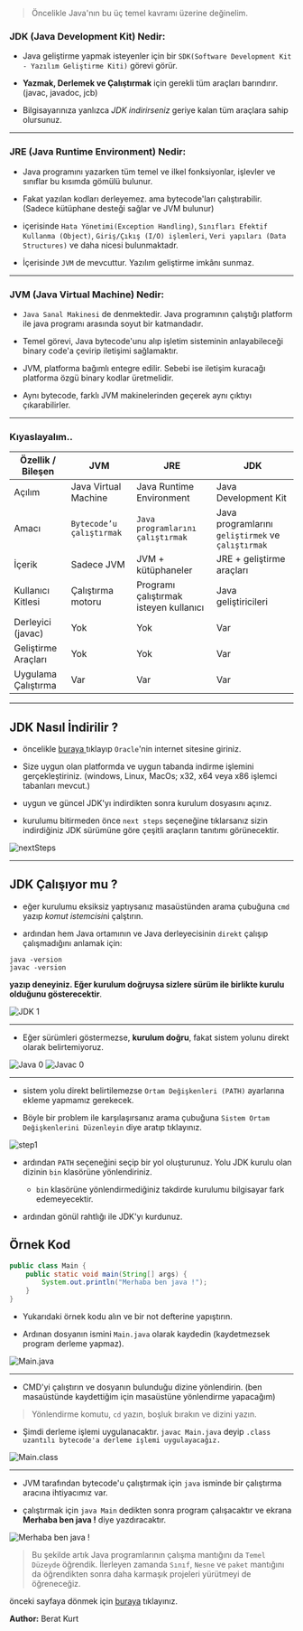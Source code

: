 > Öncelikle Java'nın bu üç temel kavramı üzerine değinelim.

### JDK (Java Development Kit) Nedir:

* Java geliştirme yapmak isteyenler için bir `SDK(Software Development Kit - Yazılım Geliştirme Kiti)` görevi görür.

* **Yazmak, Derlemek ve Çalıştırmak** için gerekli tüm araçları barındırır. (javac, javadoc, jcb)

* Bilgisayarınıza yanlızca *JDK indirirseniz* geriye kalan tüm araçlara sahip olursunuz.

---

### JRE (Java Runtime Environment) Nedir:

* Java programını yazarken tüm temel ve ilkel fonksiyonlar, işlevler ve sınıflar bu kısımda gömülü bulunur.

* Fakat yazılan kodları derleyemez. ama bytecode'ları çalıştırabilir. (Sadece kütüphane desteği sağlar ve JVM bulunur)

* içerisinde `Hata Yönetimi(Exception Handling)`, `Sınıfları Efektif Kullanma (Object)`, `Giriş/Çıkış (I/O) işlemleri`, `Veri yapıları (Data Structures)` ve daha nicesi bulunmaktadr.

* İçerisinde `JVM` de mevcuttur. Yazılım geliştirme imkânı sunmaz.

---

### JVM (Java Virtual Machine) Nedir:

* `Java Sanal Makinesi` de denmektedir. Java programının çalıştığı platform ile java programı arasında soyut bir katmandadır. 

* Temel görevi, Java bytecode'unu alıp işletim sisteminin anlayabileceği binary code'a çevirip iletişimi sağlamaktır.

* JVM, platforma bağımlı entegre edilir. Sebebi ise iletişim kuracağı platforma özgü binary kodlar üretmelidir.

* Aynı bytecode, farklı JVM makinelerinden geçerek aynı çıktıyı çıkarabilirler.

---

### Kıyaslayalım..

| Özellik / Bileşen  | **JVM** | **JRE** | **JDK** |
|---------------------|---------|---------|---------|
| Açılım              | Java Virtual Machine | Java Runtime Environment | Java Development Kit |
| Amacı               | `Bytecode’u çalıştırmak` | `Java programlarını çalıştırmak` | Java programlarını `geliştirmek` ve `çalıştırmak` |
| İçerik              | Sadece JVM | JVM + kütüphaneler | JRE + geliştirme araçları |
| Kullanıcı Kitlesi   | Çalıştırma motoru | Programı çalıştırmak isteyen kullanıcı | Java geliştiricileri |
| Derleyici (javac)   | Yok | Yok | Var |
| Geliştirme Araçları | Yok | Yok | Var |
| Uygulama Çalıştırma | Var | Var | Var |

---

## JDK Nasıl İndirilir ?

* öncelikle [buraya ](https://www.oracle.com/tr/java/technologies/downloads/) tıklayıp `Oracle`'nin internet sitesine giriniz.

* Size uygun olan platformda ve uygun tabanda indirme işlemini gerçekleştiriniz. (windows, Linux, MacOs; x32, x64 veya x86 işlemci tabanları mevcut.)

* uygun ve güncel JDK'yı indirdikten sonra kurulum dosyasını açınız.

* kurulumu bitirmeden önce `next steps` seçeneğine tıklarsanız sizin indirdiğiniz JDK sürümüne göre çeşitli araçların tanıtımı görünecektir.

![nextSteps](../images/nextSteps.PNG)

---

## JDK Çalışıyor mu ?

* eğer kurulumu eksiksiz yaptıysanız masaüstünden arama çubuğuna `cmd` yazıp *komut istemcisi*ni çalştırın. 

* ardından hem Java ortamının ve Java derleyecisinin `direkt` çalışıp çalışmadığını anlamak için:

```
java -version
javac -version
```

**yazıp deneyiniz. Eğer kurulum doğruysa sizlere sürüm ile birlikte kurulu olduğunu gösterecektir**.

![JDK 1](../images/JavaJavacVersion.PNG)

--- 

* Eğer sürümleri göstermezse, **kurulum doğru**, fakat sistem yolunu direkt olarak belirtemiyoruz.

![Java 0](../images/JavaNotVersion.PNG)
![Javac 0](../images/JavacNotVersion.PNG)

---

* sistem yolu direkt belirtilemezse `Ortam Değişkenleri (PATH)` ayarlarına ekleme yapmamız gerekecek.

* Böyle bir problem ile karşılaşırsanız arama çubuğuna `Sistem Ortam Değişkenlerini Düzenleyin` diye aratıp tıklayınız.

![step1](../images/step1.PNG)

* ardından `PATH` seçeneğini seçip bir yol oluşturunuz. Yolu JDK kurulu olan dizinin `bin` klasörüne yönlendiriniz.

    - `bin` klasörüne yönlendirmediğiniz takdirde kurulumu bilgisayar fark edemeyecektir.

* ardından gönül rahtlığı ile JDK'yı kurdunuz.

## Örnek Kod 

```java
public class Main {
    public static void main(String[] args) {
        System.out.println("Merhaba ben java !");
    }
}
```

* Yukarıdaki örnek kodu alın ve bir not defterine yapıştırın.

* Ardınan dosyanın ismini `Main.java` olarak kaydedin (kaydetmezsek program derleme yapmaz).

![Main.java](../images/Main.java.PNG)

---

* CMD'yi çalıştırın ve dosyanın bulunduğu dizine yönlendirin. (ben masaüstünde kaydettiğim için masaüstüne yönlendirme yapacağım)

> Yönlendirme komutu, `cd` yazın, boşluk bırakın ve dizini yazın.

* Şimdi derleme işlemi uygulanacaktır. `javac Main.java` deyip `.class uzantılı bytecode'a derleme işlemi uygulayacağız.` 

![Main.class](../images/Main.class.png)

---

* JVM tarafından bytecode'u çalıştırmak için `java` isminde bir çalıştırma aracına ihtiyacımız var.

* çalıştırmak için `java Main` dedikten sonra program çalışacaktır ve ekrana **Merhaba ben java !** diye yazdıracaktır.

![Merhaba ben java !](../images/Merhaba%20ben%20java%20!.PNG)

> Bu şekilde artık Java programlarının çalışma mantığını da `Temel Düzeyde` öğrendik. İlerleyen zamanda `Sınıf`, `Nesne` ve `paket` mantığını da öğrendikten sonra daha karmaşık projeleri yürütmeyi de öğreneceğiz.


önceki sayfaya dönmek için [buraya](../README.md) tıklayınız.

**Author:** Berat Kurt  
